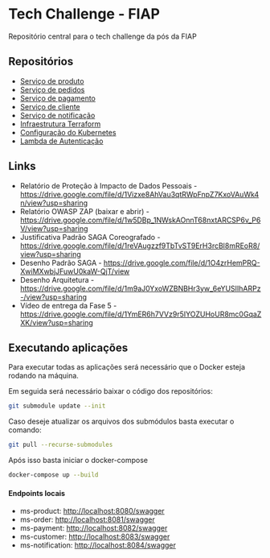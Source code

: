 # Tech Challenge - FIAP
Repositório central para o tech challenge da pós da FIAP

## Repositórios
* [Serviço de produto](https://github.com/souzamarcos/tech-challenge-ms-product)
* [Serviço de pedidos](https://github.com/souzamarcos/tech-challenge-ms-order)
* [Serviço de pagamento](https://github.com/souzamarcos/tech-challenge-ms-payment)
* [Serviço de cliente](https://github.com/souzamarcos/tech-challenge-ms-customer)
* [Serviço de notificação](https://github.com/souzamarcos/tech-challenge-ms-notification)
* [Infraestrutura Terraform](https://github.com/souzamarcos/tech-challenge-terraform)
* [Configuração do Kubernetes](https://github.com/souzamarcos/tech-challenge-kubernetes)
* [Lambda de Autenticação](https://github.com/souzamarcos/tech-challenge-authentication-lambda)

## Links
* Relatório de Proteção à Impacto de Dados Pessoais - https://drive.google.com/file/d/1Vizxe8AhVau3qtRWpFnpZ7KxoVAuWk4n/view?usp=sharing 
* Relatório OWASP ZAP (baixar e abrir) - https://drive.google.com/file/d/1w5DBp_1NWskAOnnT68nxtARCSP6v_P6V/view?usp=sharing 
* Justificativa Padrão SAGA Coreografado - https://drive.google.com/file/d/1reVAugzzf9TbTvST9ErH3rcBl8mREoR8/view?usp=sharing
* Desenho Padrão SAGA - https://drive.google.com/file/d/1O4zrHemPRQ-XwiMXwbjJFuwU0kaW-QjT/view
* Desenho Arquitetura - https://drive.google.com/file/d/1m9aJ0YxoWZBNBHr3yw_6eYUSIIhARPz-/view?usp=sharing
* Vídeo de entrega da Fase 5 - https://drive.google.com/file/d/1YmER6h7VVz9r5IYOZUHoUR8mc0GqaZXK/view?usp=sharing

## Executando aplicações

Para executar todas as aplicações será necessário que o Docker esteja rodando na máquina. 

Em seguida será necessário baixar o código dos repositórios:
```bash
git submodule update --init 
```

Caso deseje atualizar os arquivos dos submódulos basta executar o comando:
```bash
git pull --recurse-submodules
```

Após isso basta iniciar o docker-compose
```bash
docker-compose up --build
```

#### Endpoints locais
* ms-product: [http://localhost:8080/swagger](http://localhost:8080/swagger)
* ms-order: [http://localhost:8081/swagger](http://localhost:8081/swagger)
* ms-payment: [http://localhost:8082/swagger](http://localhost:8082/swagger)
* ms-customer: [http://localhost:8083/swagger](http://localhost:8083/swagger)
* ms-notification: [http://localhost:8084/swagger](http://localhost:8084/swagger)
